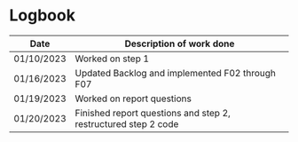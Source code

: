 # Logbook

|    Date    | Description of work done                                       |
| :--------: | -------------------------------------------------------------- |
| 01/10/2023 | Worked on step 1                                               |
| 01/16/2023 | Updated Backlog and implemented F02 through F07                |
| 01/19/2023 | Worked on report questions                                     |
| 01/20/2023 | Finished report questions and step 2, restructured step 2 code |
